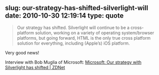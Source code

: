slug: our-strategy-has-shifted-silverlight-will
date: 2010-10-30 12:19:14
type: quote
---

> Our strategy has shifted. Silverlight will continue to be a cross-platform solution, working on a variety of operating system/browser platforms, but going forward, HTML is the only true cross platform solution for everything, including (Apple’s) iOS platform.

Very good news!

 Interview with Bob Muglia of Microsoft: [Microsoft: Our strategy with Silverlight has shifted | ZDNet](http://www.zdnet.com/blog/microsoft/microsoft-our-strategy-with-silverlight-has-shifted/7834)
